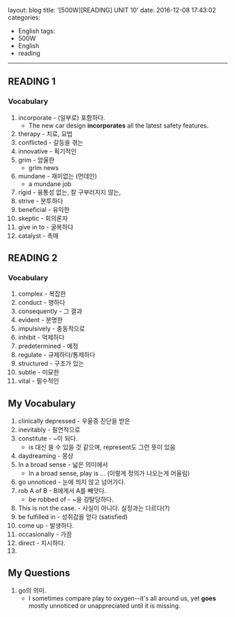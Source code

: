 layout: blog
title: '[500W][READING] UNIT 10'
date: 2016-12-08 17:43:02
categories: 
- English
tags:
- 500W
- English
- reading
---


## READING 1

### Vocabulary

1. incorporate - (일부로) 포함하다. 
    * The new car design **incorporates** all the latest safety features.
1. therapy - 치료, 요법
1. conflicted - 갈등을 겪는
1. innovative - 획기적인
1. grim - 암울한
    * grim news
1. mundane - 재미없는 (먼데인)
    * a mundane job
1. rigid - 융통성 없는, 잘 구부러지지 않는, 
1. strive - 분투하다
1. beneficial - 유익한
1. skeptic - 회의론자
1. give in to - 굴복하다
1. catalyst - 촉매


## READING 2

### Vocabulary
1. complex - 복잡한
1. conduct - 행하다
1. consequently - 그 결과 
1. evident - 분명한
1. impulsively - 충동적으로
1. inhibit - 억제하다
1. predetermined - 예정
1. regulate - 규제하다/통제하다
1. structured - 구조가 있는
1. subtle - 미묘한
1. vital - 필수적인

## My Vocabulary
1. clinically depressed - 우울증 진단을 받은
1. inevitably - 필연적으로
1. constitute - ~이 되다.
    * is 대신 쓸 수 있을 것 같으며, represent도 그런 뜻이 있음
1. daydreaming - 몽상
1. In a broad sense - 넓은 의미에서
    * In a broad sense, play is ... (이렇게 정의가 나오는게 어울림)
1. go unnoticed - 눈에 띄지 않고 넘어가다.
1. rob A of B - B에게서 A를 빼앗다.
    * be robbed of - ~을 강탈당하다.
1. This is not the case. - 사실이 아니다. 실정과는 다르다(?)
1. be fulfilled in - 성취감을 얻다 (satisfied)
1. come up - 발생하다.
1. occasionally - 가끔
1. direct - 지시하다.
1. 

## My Questions
1. go의 의미.
    * I sometimes compare play to oxygen--it's all around us, yet **goes** mostly unnoticed or unappreciated until it is missing.
